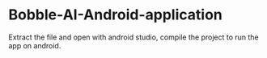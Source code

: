 # Bobble-AI-Android-application
Extract the file and open with android studio, compile the project to run the app on android.
